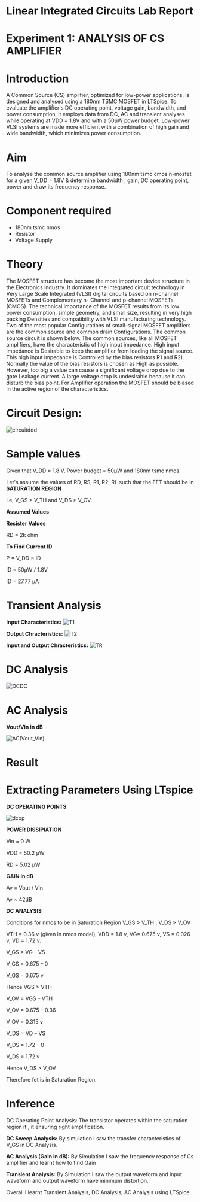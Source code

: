 # Linear Integrated Circuits Lab Report
# Experiment 1: ANALYSIS OF CS AMPLIFIER
# Introduction
A Common Source (CS) amplifier, optimized for low-power applications, is designed and analysed using a 180nm TSMC MOSFET in LTSpice. To evaluate the amplifier's DC operating point, voltage gain, bandwidth, and power consumption, it employs data from DC, AC and transient analyses while operating at VDD = 1.8V and with a 50uW power budget. Low-power VLSI systems are made more efficient with a combination of high gain and wide bandwidth, which minimizes power consumption.
# Aim
 To analyse the common source amplifier using 180nm tsmc  cmos n-mosfet for a given V_DD = 1.8V & determine bandwidth , gain, DC operating point, power and draw its frequency response.
# Component required 
* 180nm tsmc nmos
* Resistor
* Voltage Supply
# Theory
The MOSFET structure has become the most important device structure in the Electronics industry. It dominates the integrated circuit technology in Very Large Scale Integrated (VLSI) digital circuits based on n-channel MOSFETs and Complementary n- Channel and p-channel MOSFETs (CMOS). The technical importance of the MOSFET results from Its low power consumption, simple geometry, and small size, resulting in very high packing Densities and compatibility with VLSI manufacturing technology. Two of the most popular Configurations of small-signal MOSFET amplifiers are the common source and common drain Configurations. The common source circuit is shown below. The common sources, like all MOSFET amplifiers, have the characteristic of high input impedance. High input impedance is Desirable to keep the amplifier from loading the signal source. This high input impedance is Controlled by the bias resistors R1 and R2). Normally the value of the bias resistors is chosen as High as possible. However, too big a value can cause a significant voltage drop due to the gate Leakage current. A large voltage drop is undesirable because it can disturb the bias point. For Amplifier operation the MOSFET should be biased in the active region of the characteristics. 
# Circuit Design:
![circuitddd](https://github.com/user-attachments/assets/63ecf804-7d7b-4316-ad6c-c4fc1b3521bd)


# Sample values
Given that V_DD = 1.8 V, Power budget = 50µW and 180nm tsmc nmos.

Let's assume the values of RD, RS, R1, R2, RL such that the FET should be in **SATURATION REGION**

i.e, V_GS > V_TH  and V_DS > V_OV.

**Assumed Values**

**Resister Values**

RD = 2k ohm

**To Find Current ID**

P = V_DD × ID

ID = 50µW / 1.8V

ID = 27.77 µA

# Transient Analysis

**Input Characteristics:**
![T1](https://github.com/user-attachments/assets/2ee00ab2-c1b3-4111-84fc-bdb275e00332)

**Output Chracteristics:**
![T2](https://github.com/user-attachments/assets/42ffc16c-0ede-4822-b4c0-347abbe771eb)

**Input and Output Chracteristics:**
![TR](https://github.com/user-attachments/assets/34963b7b-8658-4240-a20b-fd01937b4756)

# DC Analysis

![DCDC](https://github.com/user-attachments/assets/fb714344-a805-449c-bdd8-118016f9eedf)

# AC Analysis

**Vout/Vin in dB**

![AC(Vout_Vin)](https://github.com/user-attachments/assets/742e24ac-0f0e-403a-a5f5-4650cfa96e91)

# Result

# Extracting Parameters Using LTspice

**DC OPERATING POINTS**

![dcop](https://github.com/user-attachments/assets/fe3e8d2e-98c4-4cb3-9ecb-5d5f265a0a2a)

**POWER DISSIPIATION**

Vin = 0 W

VDD = 50.2 µW

RD = 5.02 µW


**GAIN in dB**

Av = Vout / Vin

Av ~ 42dB

**DC ANALYSIS**

Conditions for nmos to be in Saturation Region  V_GS > V_TH , V_DS > V_OV

VTH = 0.36 v (given in nmos model), VDD = 1.8 v, VG= 0.675 v, VS = 0.026 v, VD = 1.72 v.

V_GS = VG – VS

V_GS = 0.675 – 0

V_GS = 0.675 v

Hence VGS > VTH 

V_OV = VGS – VTH

V_OV = 0.675 – 0.36

V_OV = 0.315 v

V_DS = VD – VS 

V_DS = 1.72 – 0

V_DS = 1.72 v

Hence V_DS > V_OV 

Therefore fet is in Saturation Region.

# Inference

DC Operating Point Analysis:
The transistor operates within the saturation region if , it ensuring right amplification.

**DC Sweep Analysis:**
By simulation I saw the transfer characteristics of  V_GS in DC Analysis. 

**AC Analysis (Gain in dB):**
By Simulation I saw the frequency response of Cs amplifier and learnt how to find Gain 

**Transient Analysis:**
By Simulation I saw the output waveform and input waveform and output waveform have minimum distortion. 

Overall I learnt Transient Analysis, DC Analysis,  AC Analysis using LTSpice.
